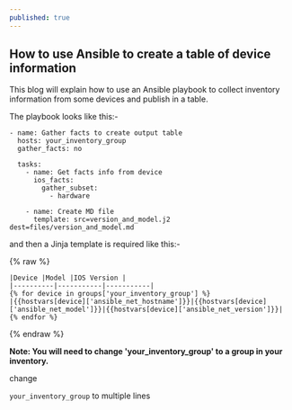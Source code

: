 ```yaml
---
published: true
---
```

## How to use Ansible to create a table of device information


This blog will explain how to use an Ansible playbook to collect inventory information from some devices and publish in a table.

The playbook looks like this:-


```
- name: Gather facts to create output table
  hosts: your_inventory_group
  gather_facts: no

  tasks:
    - name: Get facts info from device
      ios_facts:
        gather_subset:
          - hardware

    - name: Create MD file
      template: src=version_and_model.j2 dest=files/version_and_model.md
```

and then a Jinja template is required like this:-

{% raw %}
```
|Device |Model |IOS Version |
|----------|-----------|-----------|
{% for device in groups['your_inventory_group'] %}
|{{hostvars[device]['ansible_net_hostname']}}|{{hostvars[device]['ansible_net_model']}}|{{hostvars[device]['ansible_net_version']}}|
{% endfor %}
```
{% endraw %}

**Note: You will need to change 'your_inventory_group' to a group in your inventory.**

change 

```your_inventory_group``` to multiple lines

